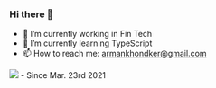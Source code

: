 ### Hi there 👋

<!--
**ArmanKhondker/armankhondker** is a ✨ _special_ ✨ repository because its `README.md` (this file) appears on your GitHub profile.
-->

- 🔭 I’m currently working in Fin Tech 
- 🌱 I’m currently learning TypeScript
- 📫 How to reach me: armankhondker@gmail.com

![](https://komarev.com/ghpvc/?username=ArmanKhondker) - Since Mar. 23rd 2021
